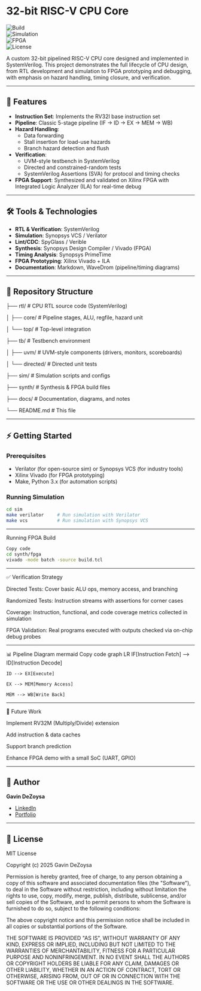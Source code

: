 # 32-bit RISC-V CPU Core  

![Build](https://img.shields.io/badge/build-passing-brightgreen)  
![Simulation](https://img.shields.io/badge/simulation-verified-blue)  
![FPGA](https://img.shields.io/badge/fpga-tested-orange)  
![License](https://img.shields.io/badge/license-MIT-lightgrey)  

A custom 32-bit pipelined RISC-V CPU core designed and implemented in SystemVerilog. This project demonstrates the full lifecycle of CPU design, from RTL development and simulation to FPGA prototyping and debugging, with emphasis on hazard handling, timing closure, and verification. 

---

## 🚀 Features  
- **Instruction Set**: Implements the RV32I base instruction set  
- **Pipeline**: Classic 5-stage pipeline (IF → ID → EX → MEM → WB)  
- **Hazard Handling**:  
  - Data forwarding  
  - Stall insertion for load-use hazards  
  - Branch hazard detection and flush  
- **Verification**:  
  - UVM-style testbench in SystemVerilog  
  - Directed and constrained-random tests  
  - SystemVerilog Assertions (SVA) for protocol and timing checks  
- **FPGA Support**: Synthesized and validated on Xilinx FPGA with Integrated Logic Analyzer (ILA) for real-time debug  

---

## 🛠️ Tools & Technologies  
- **RTL & Verification**: SystemVerilog  
- **Simulation**: Synopsys VCS / Verilator  
- **Lint/CDC**: SpyGlass / Verible  
- **Synthesis**: Synopsys Design Compiler / Vivado (FPGA)  
- **Timing Analysis**: Synopsys PrimeTime  
- **FPGA Prototyping**: Xilinx Vivado + ILA  
- **Documentation**: Markdown, WaveDrom (pipeline/timing diagrams)  

---

## 📂 Repository Structure  
├── rtl/ # CPU RTL source code (SystemVerilog)

│ ├── core/ # Pipeline stages, ALU, regfile, hazard unit

│ └── top/ # Top-level integration

├── tb/ # Testbench environment

│ ├── uvm/ # UVM-style components (drivers, monitors, scoreboards)

│ └── directed/ # Directed unit tests

├── sim/ # Simulation scripts and configs

├── synth/ # Synthesis & FPGA build files

├── docs/ # Documentation, diagrams, and notes

└── README.md # This file



---

## ⚡ Getting Started  

### Prerequisites  
- Verilator (for open-source sim) or Synopsys VCS (for industry tools)  
- Xilinx Vivado (for FPGA prototyping)  
- Make, Python 3.x (for automation scripts)  

### Running Simulation  
```bash
cd sim
make verilator     # Run simulation with Verilator
make vcs           # Run simulation with Synopsys VCS
```

---

Running FPGA Build
```bash
Copy code
cd synth/fpga
vivado -mode batch -source build.tcl
```

---

✅ Verification Strategy


Directed Tests: Cover basic ALU ops, memory access, and branching

Randomized Tests: Instruction streams with assertions for corner cases

Coverage: Instruction, functional, and code coverage metrics collected in simulation

FPGA Validation: Real programs executed with outputs checked via on-chip debug probes

---

📊 Pipeline Diagram
mermaid
Copy code
graph LR
    IF[Instruction Fetch] --> ID[Instruction Decode]
   
    ID --> EX[Execute]
   
    EX --> MEM[Memory Access]
    
    MEM --> WB[Write Back]

---
    
🔮 Future Work


Implement RV32M (Multiply/Divide) extension

Add instruction & data caches

Support branch prediction

Enhance FPGA demo with a small SoC (UART, GPIO)

---

## 👤 Author  
**Gavin DeZoysa**  
- [LinkedIn](https://www.linkedin.com/in/gavindezoysa)  
- [Portfolio](https://gavindezoysa.github.io)  

---

## 📜 License  

MIT License  

Copyright (c) 2025 Gavin DeZoysa  

Permission is hereby granted, free of charge, to any person obtaining a copy
of this software and associated documentation files (the "Software"), to deal
in the Software without restriction, including without limitation the rights
to use, copy, modify, merge, publish, distribute, sublicense, and/or sell
copies of the Software, and to permit persons to whom the Software is
furnished to do so, subject to the following conditions:  

The above copyright notice and this permission notice shall be included in all
copies or substantial portions of the Software.  

THE SOFTWARE IS PROVIDED "AS IS", WITHOUT WARRANTY OF ANY KIND, EXPRESS OR
IMPLIED, INCLUDING BUT NOT LIMITED TO THE WARRANTIES OF MERCHANTABILITY,
FITNESS FOR A PARTICULAR PURPOSE AND NONINFRINGEMENT. IN NO EVENT SHALL THE
AUTHORS OR COPYRIGHT HOLDERS BE LIABLE FOR ANY CLAIM, DAMAGES OR OTHER
LIABILITY, WHETHER IN AN ACTION OF CONTRACT, TORT OR OTHERWISE, ARISING FROM,
OUT OF OR IN CONNECTION WITH THE SOFTWARE OR THE USE OR OTHER DEALINGS IN THE
SOFTWARE.  
